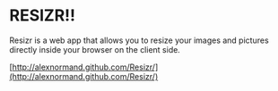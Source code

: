 RESIZR!!
===========
Resizr is a web app that allows you to resize your images and pictures directly inside your browser on the client side.

[http://alexnormand.github.com/Resizr/](http://alexnormand.github.com/Resizr/)
